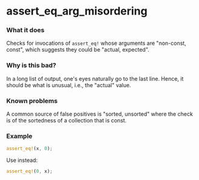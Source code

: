 # assert_eq_arg_misordering

### What it does
Checks for invocations of `assert_eq!` whose arguments are "non-const, const", which
suggests they could be "actual, expected".

### Why is this bad?
In a long list of output, one's eyes naturally go to the last line. Hence, it should be what
is unusual, i.e., the "actual" value.

### Known problems
A common source of false positives is "sorted, unsorted" where the check is of the
sortedness of a collection that is const.

### Example
```rust
assert_eq!(x, 0);
```
Use instead:
```rust
assert_eq!(0, x);
```
